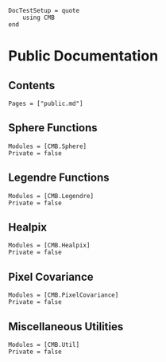 ```@meta
DocTestSetup = quote
    using CMB
end
```

# Public Documentation

## Contents
```@contents
Pages = ["public.md"]
```

## Sphere Functions
```@autodocs
Modules = [CMB.Sphere]
Private = false
```

## Legendre Functions
```@autodocs
Modules = [CMB.Legendre]
Private = false
```

## Healpix
```@autodocs
Modules = [CMB.Healpix]
Private = false
```

## Pixel Covariance
```@autodocs
Modules = [CMB.PixelCovariance]
Private = false
```

## Miscellaneous Utilities
```@autodocs
Modules = [CMB.Util]
Private = false
```
